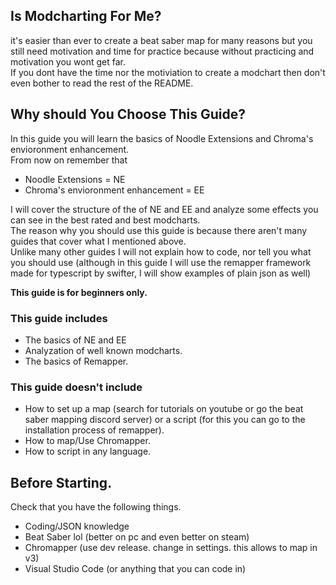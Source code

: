 ## Is Modcharting For Me?
it's easier than ever to create a beat saber map for many reasons but you still need motivation and time for practice because without practicing and motivation you wont get far.  
If you dont have the time nor the motiviation to create a modchart then don't even bother to read the rest of the README.

## Why should You Choose This Guide?
In this guide you will learn the basics of Noodle Extensions and Chroma's envioronment enhancement.  
From now on remember that
- Noodle Extensions = NE
- Chroma's envioronment enhancement = EE  

I will cover the structure of the of NE and EE and analyze some effects you can see in the best rated and best modcharts.  
The reason why you should use this guide is because there aren't many guides that cover what I mentioned above.  
Unlike many other guides I will not explain how to code, nor tell you what you should use (although in this guide I will use the remapper framework made for typescript by swifter, I will show examples of plain json as well)

**This guide is for beginners only.**

### This guide includes
- The basics of NE and EE
- Analyzation of well known modcharts.
- The basics of Remapper.

### This guide doesn't include
- How to set up a map (search for tutorials on youtube or go the beat saber mapping discord server) or a script (for this you can go to the installation process of remapper).
- How to map/Use Chromapper.
- How to script in any language.

## Before Starting.
Check that you have the following things.
- Coding/JSON knowledge
- Beat Saber lol (better on pc and even better on steam)
- Chromapper (use dev release. change in settings. this allows to map in v3)
- Visual Studio Code (or anything that you can code in)


